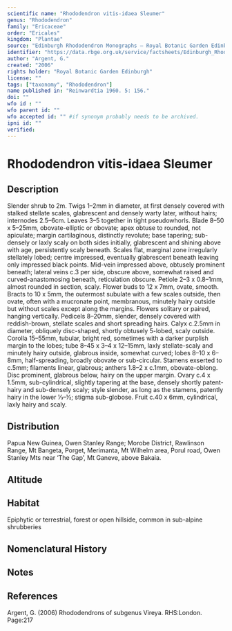 ```yaml
---
scientific name: "Rhododendron vitis-idaea Sleumer"
genus: "Rhododendron"
family: "Ericaceae"
order: "Ericales"
kingdom: "Plantae"
source: "Edinburgh Rhododendron Monographs – Royal Botanic Garden Edinburgh"
identifier: "https://data.rbge.org.uk/service/factsheets/Edinburgh_Rhododendron_Monographs.xhtml"
author: "Argent, G."
created: "2006"
rights holder: "Royal Botanic Garden Edinburgh"
license: ""
tags: ["taxonomy", "Rhododendron"]
name published in: "Reinwardtia 1960. 5: 156."
doi: ""
wfo id : ""
wfo parent id: ""
wfo accepted id: "" #if synonym probably needs to be archived.                      
ipni id: ""
verified:
---
```


                       

# Rhododendron vitis-idaea Sleumer

## Description
Slender shrub to 2m. Twigs 1–2mm in diameter, at first densely covered with stalked stellate scales, glabrescent and densely warty later, without hairs; internodes 2.5–6cm. Leaves 3–5 together in tight pseudowhorls. Blade 8–50 x 5–25mm, obovate-elliptic or obovate; apex obtuse to rounded, not apiculate; margin cartilaginous, distinctly revolute; base tapering; sub-densely or laxly scaly on both sides initially, glabrescent and shining above with age, persistently scaly beneath. Scales flat, marginal zone irregularly stellately lobed; centre impressed, eventually glabrescent beneath leaving only impressed black points. Mid-vein impressed above, obtusely prominent beneath; lateral veins c.3 per side, obscure above, somewhat raised and curved-anastomosing beneath, reticulation obscure. Petiole 2–3 x 0.8–1mm, almost rounded in section, scaly. Flower buds to 12 x 7mm, ovate, smooth. Bracts to 10 x 5mm, the outermost subulate with a few scales outside, then ovate, often with a mucronate point, membranous, minutely hairy outside but without scales except along the margins. Flowers solitary or paired, hanging vertically. Pedicels 8–20mm, slender, densely covered with reddish-brown, stellate scales and short spreading hairs. Calyx c.2.5mm in diameter, obliquely disc-shaped, shortly obtusely 5-lobed, scaly outside. Corolla 15–55mm, tubular, bright red, sometimes with a darker purplish margin to the lobes; tube 8–45 x 3–4 x 12–15mm, laxly stellate-scaly and minutely hairy outside, glabrous inside, somewhat curved; lobes 8–10 x 6–8mm, half-spreading, broadly obovate or sub-circular. Stamens exserted to c.5mm; filaments linear, glabrous; anthers 1.8–2 x c.1mm, obovate-oblong. Disc prominent, glabrous below, hairy on the upper margin. Ovary c.4 x 1.5mm, sub-cylindrical, slightly tapering at the base, densely shortly patent-hairy and sub-densely scaly; style slender, as long as the stamens, patently hairy in the lower 1⁄3–½; stigma sub-globose. Fruit c.40 x 6mm, cylindrical, laxly hairy and scaly.

## Distribution
Papua New Guinea, Owen Stanley Range; Morobe District, Rawlinson Range, Mt Bangeta, Porget, Merimanta, Mt Wilhelm area, Porul road, Owen Stanley Mts near ‘The Gap’, Mt Ganeve, above Bakaia.

## Altitude


## Habitat
Epiphytic or terrestrial, forest or open hillside, common in sub-alpine shrubberies

## Nomenclatural History

                       
## Notes


## References

Argent, G. (2006) Rhododendrons of subgenus Vireya. RHS:London. Page:217
